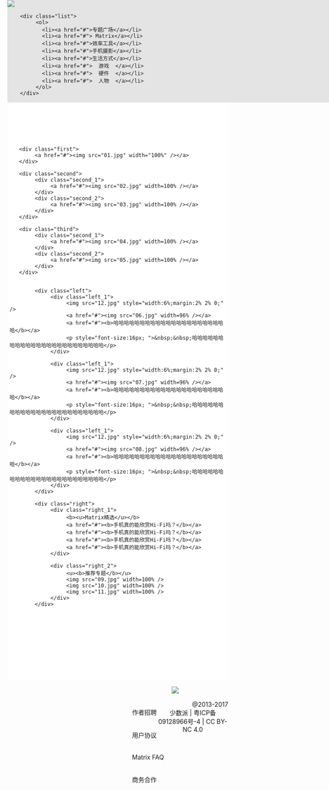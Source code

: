 # Graduation-Project
2017/3/23

<!doctype html>
<html>
<head>
<meta charset="utf-8">
<title>无标题文档</title>
   <style type="text/css">
   *{margin:0;padding:0;}
   a{text-decoration:none;display:block;width:100%; text-align:center;margin:5px;}
   .list a{text-decoration:none;display:block; width:100%; text-align:center;margin:10px 54px;}
   ol{list-style:none;}
   li{float:left; text-align:-webkit-match-parent; }
   #footer a{text-decoration:none;display:block; width:100%; text-align:center;margin:16px 130px;}
   #footer ol{margin:0 auto; }
   
   #wrap{background:#0044BD; width:100% margin:0 auto; }
   #header{position:fixed; top:0; background:#E4E4E4; width:100%; }
   #mainbody{background:#FFFFFF; width:98%; top:10%; padding:150px 1%; overflow:hidden; }
   #footer{width:100%; margin:0 auto; text-align:center; }
   
   .logo{width:92%; background:#292525; padding:3px 0 0 8%; }
   .logo2{background:#292525; padding:8px 0 0 0; float:right; }
   .list{width:100%; height:34px; background:#FFFFFF; border:1px solid #979797; font-size:14px;}
   
   .first{padding-bottom: 6px; width:50%; float:left; }   
   .second{width:50%; float:left; }
   .third{width:50%; overflow:hidden; }
   
  
   
   .second_1{width:47%; padding:0 0 0 2%; float:left; }
   .second_2{width:47%; padding:0 0 0 2%; float:left; }
   
   .clear{clear:both; height: 0; line-height: 0; font-size: 0}


   .right_2 img{margin-top:16px; }
   .right_1 a{margin-top:50px; padding-left:0; }
   
   
   .left{width:56%; float:left; margin:50px 10px 50px 10%; font-size:26px; font-family:黑体; }
   .right{width:22%; float:right; margin:50px 10% 30px 0;  }
   
   .left_1 a{ font-color:#000000; text-decoration: none; padding:1% 0 1%; display:block; margin-left:0;}

   
   .left_1{width:100%; height:500px; margin-bottom: 16px; border:1px solid #D7D7D7; border-radius:15px; }
   .right_1{width:100%; height:400px; margin-bottom: 16px; }
   .right_2{width:100%; height:400px; margin-bottom: 16px; }
   </style>
</head>

<body>
<!--<div id="wrap">-->
   <div id="header">
        <div class="logo">
          <img src="logo.png" />  
          <div class="logo2">
               <img src="logo_2.png" />
          </div>        
        </div>
        
        <div class="list">
             <ol>
               <li><a href="#">专题广场</a></li>
               <li><a href="#"> Matrix</a></li>
               <li><a href="#">效率工具</a></li>
               <li><a href="#">手机摄影</a></li>
               <li><a href="#">生活方式</a></li>
               <li><a href="#">  游戏  </a></li>
               <li><a href="#">  硬件  </a></li>
               <li><a href="#">  人物  </a></li>
             </ol>
        </div>
   </div>
   
  <div class="clear"></div>
   
  <div id="mainbody">
  
       <div class="first">
            <a href="#"><img src="01.jpg" width="100%" /></a>
       </div>
                 
       <div class="second">
            <div class="second_1">
                 <a href="#"><img src="02.jpg" width=100% /></a>
            </div>
            <div class="second_2">
                 <a href="#"><img src="03.jpg" width=100% /></a>
            </div>
       </div>
       
       <div class="third">
            <div class="second_1">
                 <a href="#"><img src="04.jpg" width=100% /></a>
            </div>
            <div class="second_2">
                 <a href="#"><img src="05.jpg" width=100% /></a>
            </div>   
       </div>
       
       
            <div class="left">
                 <div class="left_1">
                      <img src="12.jpg" style="width:6%;margin:2% 2% 0;" />
                      <a href="#"><img src="06.jpg" width=96% /></a> 
                      <a href="#"><b>哈哈哈哈哈哈哈哈哈哈哈哈哈哈哈哈哈哈哈哈哈哈</b></a>
                      <p style="font-size:16px; ">&nbsp;&nbsp;哈哈哈哈哈哈哈哈哈哈哈哈哈哈哈哈哈哈哈哈哈哈哈哈</p>
                 </div>
                 
                 <div class="left_1">
                      <img src="12.jpg" style="width:6%;margin:2% 2% 0;" />
                      <a href="#"><img src="07.jpg" width=96% /></a> 
                      <a href="#"><b>哈哈哈哈哈哈哈哈哈哈哈哈哈哈哈哈哈哈哈哈哈哈</b></a>
                      <p style="font-size:16px; ">&nbsp;&nbsp;哈哈哈哈哈哈哈哈哈哈哈哈哈哈哈哈哈哈哈哈哈哈哈哈</p>
                 </div>
                 
                 <div class="left_1">
                      <img src="12.jpg" style="width:6%;margin:2% 2% 0;" />
                      <a href="#"><img src="08.jpg" width=96% /></a> 
                      <a href="#"><b>哈哈哈哈哈哈哈哈哈哈哈哈哈哈哈哈哈哈哈哈哈哈</b></a>
                      <p style="font-size:16px; ">&nbsp;&nbsp;哈哈哈哈哈哈哈哈哈哈哈哈哈哈哈哈哈哈哈哈哈哈哈哈</p>
                 </div>
            </div>
            
            <div class="right">
                 <div class="right_1">
                      <b><u>Matrix精选</u></b>
                      <a href="#"><b>手机真的能欣赏Hi-Fi吗？</b></a>
                      <a href="#"><b>手机真的能欣赏Hi-Fi吗？</b></a>
                      <a href="#"><b>手机真的能欣赏Hi-Fi吗？</b></a>
                      <a href="#"><b>手机真的能欣赏Hi-Fi吗？</b></a>
                 </div>
                 
                 <div class="right_2">
                      <u><b>推荐专题</b></u>
                      <img src="09.jpg" width=100% />
                      <img src="10.jpg" width=100% />
                      <img src="11.jpg" width=100% />
                 </div>
            </div>     
   </div>
   
   <div id="footer">
        <a href="#"><img src="end.png" /></a>
        <ol>
            <li><a href="#">作者招聘</a></li>
            <li><a href="#">用户协议</a></li>
            <li><a href="#">Matrix FAQ</a></li>
            <li><a href="#">商务合作</a></li>
        </ol>
        <div class="clear"></div>
        &nbsp;&nbsp;&nbsp;&nbsp;&nbsp;&nbsp;&nbsp;&nbsp;&nbsp;&nbsp;&nbsp;&nbsp;&nbsp;&nbsp;&nbsp;&nbsp;&nbsp;&nbsp;&nbsp;&nbsp;@2013-2017 少数派 | 粤ICP备09128966号-4 | CC BY-NC 4.0
   </div>
<!--</div>-->
</body>

</html>
